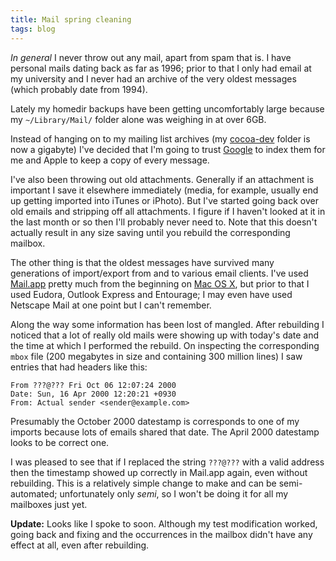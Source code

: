 ```yaml
---
title: Mail spring cleaning
tags: blog
---
```


_In general_ I never throw out any mail, apart from spam that is. I have personal mails dating back as far as 1996; prior to that I only had email at my university and I never had an archive of the very oldest messages (which probably date from 1994).

Lately my homedir backups have been getting uncomfortably large because my `~/Library/Mail/` folder alone was weighing in at over 6GB.

Instead of hanging on to my mailing list archives (my [cocoa-dev](http://lists.apple.com/mailman/listinfo/cocoa-dev) folder is now a gigabyte) I've decided that I'm going to trust [Google](http://wincent.com/wiki/Google) to index them for me and Apple to keep a copy of every message.

I've also been throwing out old attachments. Generally if an attachment is important I save it elsewhere immediately (media, for example, usually end up getting imported into iTunes or iPhoto). But I've started going back over old emails and stripping off all attachments. I figure if I haven't looked at it in the last month or so then I'll probably never need to. Note that this doesn't actually result in any size saving until you rebuild the corresponding mailbox.

The other thing is that the oldest messages have survived many generations of import/export from and to various email clients. I've used [Mail.app](http://wincent.com/wiki/Mail.app) pretty much from the beginning on [Mac OS X](http://wincent.com/wiki/Mac%20OS%20X), but prior to that I used Eudora, Outlook Express and Entourage; I may even have used Netscape Mail at one point but I can't remember.

Along the way some information has been lost of mangled. After rebuilding I noticed that a lot of really old mails were showing up with today's date and the time at which I performed the rebuild. On inspecting the corresponding `mbox` file (200 megabytes in size and containing 300 million lines) I saw entries that had headers like this:

    From ???@??? Fri Oct 06 12:07:24 2000
    Date: Sun, 16 Apr 2000 12:20:21 +0930
    From: Actual sender <sender@example.com>

Presumably the October 2000 datestamp is corresponds to one of my imports because lots of emails shared that date. The April 2000 datestamp looks to be correct one.

I was pleased to see that if I replaced the string `???@???` with a valid address then the timestamp showed up correctly in Mail.app again, even without rebuilding. This is a relatively simple change to make and can be semi-automated; unfortunately only _semi_, so I won't be doing it for all my mailboxes just yet.

**Update:** Looks like I spoke to soon. Although my test modification worked, going back and fixing and the occurrences in the mailbox didn't have any effect at all, even after rebuilding.
